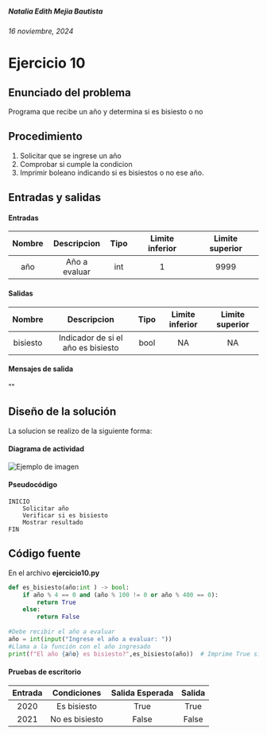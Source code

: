 ##### Natalia Edith Mejia Bautista 
###### 16 noviembre, 2024

# Ejercicio 10

## Enunciado del problema
Programa que recibe un año y determina si es bisiesto o no

## Procedimiento 
1. Solicitar que se ingrese un año
2. Comprobar si cumple la condicion
3. Imprimir boleano indicando si es bisiestos o no ese año.

## Entradas y salidas
#### Entradas
| Nombre  | Descripcion  | Tipo | Limite inferior | Limite superior |
|:-------------:|:---------------:| :-------------:|:---------:|:---------:|
| año | Año a evaluar | int | 1 | 9999 |

#### Salidas
| Nombre  | Descripcion  | Tipo | Limite inferior | Limite superior |
|:-------------:|:---------------:| :-------------:|:---------:|:---------:|
| bisiesto | Indicador de si el año es bisiesto | bool | NA | NA |

#### Mensajes de salida
""

## Diseño de la solución 
La solucion se realizo de la siguiente forma:

#### Diagrama de actividad
![Ejemplo de imagen](https://ejemplo.com/imagen.png)


#### Pseudocódigo
```plaintext
INICIO
    Solicitar año
    Verificar si es bisiesto
    Mostrar resultado
FIN
```

## Código fuente
En el archivo **ejercicio10.py**
```python
def es_bisiesto(año:int ) -> bool:
    if año % 4 == 0 and (año % 100 != 0 or año % 400 == 0):
        return True               
    else:
        return False
    
#Debe recibir el año a evaluar
año = int(input("Ingrese el año a evaluar: "))
#Llama a la función con el año ingresado
print(f"El año {año} es bisiesto?",es_bisiesto(año))  # Imprime True si el año es bisiesto
```

#### Pruebas de escritorio
| Entrada | Condiciones | Salida Esperada | Salida |
|:-------------:|:---------------:| :-------------:|:---------:|
| 2020 | Es bisiesto | True | True
| 2021 | No es bisiesto | False | False